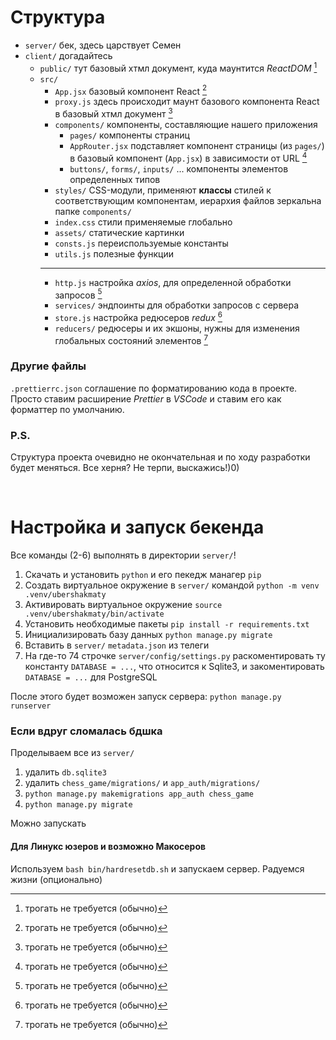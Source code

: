 # Структура
- `server/` бек, здесь царствует Семен
- `client/` догадайтесь
    - `public/` тут базовый хтмл документ, куда маунтится *ReactDOM* [^dnt]
    - `src/`
        - `App.jsx` базовый компонент React [^dnt]
        - `proxy.js` здесь происходит маунт базового компонента React в базовый хтмл документ [^dnt]
        - `components/` компоненты, составляющие нашего приложения
            - `pages/` компоненты страниц
            - `AppRouter.jsx` подставляет компонент страницы (из `pages/`)
              в базовый компонент (`App.jsx`) в зависимости от URL [^dnt]
            - `buttons/`, `forms/`, `inputs/` ... компоненты элементов определенных типов
        - `styles/` CSS-модули, применяют **классы** стилей к соответствующим компонентам,
          иерархия файлов зеркальна папке `components/`
        - `index.css` стили применяемые глобально
        - `assets/` статические картинки
        - `consts.js` переиспользуемые константы
        - `utils.js` полезные функции
        ---
        - `http.js` настройка *axios*, для определенной обработки запросов [^dnt]
        - `services/` эндпоинты для обработки запросов с сервера
        - `store.js` настройка редюсеров *redux* [^dnt]
        - `reducers/` редюсеры и их экшоны,
          нужны для изменения глобальных состояний элементов [^dnt]

### Другие файлы
`.prettierrc.json` соглашение по форматированию кода в проекте.
Просто ставим расширение *Prettier* в *VSCode* и ставим его как форматтер по умолчанию.

### P.S.
Структура проекта очевидно не окончательная и по ходу разработки будет меняться.
Все херня? Не терпи, выскажись!)0)

<br />

# Настройка и запуск бекенда
Все команды (2-6) выполнять в директории `server/`!
1. Скачать и установить `python` и его пекедж манагер `pip`
2. Создать виртуальное окружение в `server/` командой `python -m venv .venv/ubershakmaty`
3. Активировать виртуальное окружение `source .venv/ubershakmaty/bin/activate`
4. Установить необходимые пакеты `pip install -r requirements.txt`
5. Инициализировать базу данных `python manage.py migrate`
6. Вставить в `server/` `metadata.json` из телеги
7. На где-то 74 строчке `server/config/settings.py`
   раскоментировать ту константу `DATABASE = ...`, что относится к Sqlite3,
   и закоментировать `DATABASE = ...` для PostgreSQL
<!---->
После этого будет возможен запуск сервера: `python manage.py runserver`

### Если вдруг сломалась бдшка
Проделываем все из `server/`
1. удалить `db.sqlite3`
2. удалить `chess_game/migrations/` и `app_auth/migrations/`
3. `python manage.py makemigrations app_auth chess_game`
4. `python manage.py migrate`
<!---->
Можно запускать

#### Для Линукс юзеров и возможно Макосеров
Используем `bash bin/hardresetdb.sh` и запускаем сервер. Радуемся жизни (опционально)


[^dnt]: трогать не требуется (обычно)